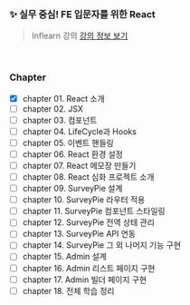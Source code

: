 ### ✨ 실무 중심! FE 입문자를 위한 React

> Inflearn 강의
> [강의 정보 보기](https://www.inflearn.com/course/%EB%A6%AC%EC%95%A1%ED%8A%B8-%EC%8B%A4%EB%AC%B4%EC%84%9C%EB%B9%84%EC%8A%A4-%EC%A0%9C%EC%9E%91%ED%95%98%EA%B8%B0)

<br>

### Chapter

- [x] chapter 01. React 소개
- [ ] chapter 02. JSX
- [ ] chapter 03. 컴포넌트
- [ ] chapter 04. LifeCycle과 Hooks
- [ ] chapter 05. 이벤트 핸들링
- [ ] chapter 06. React 환경 설정
- [ ] chapter 07. React 메모장 만들기
- [ ] chapter 08. React 심화 프로젝트 소개
- [ ] chapter 09. SurveyPie 설계
- [ ] chapter 10. SurveyPie 라우터 적용
- [ ] chapter 11. SurveyPie 컴포넌트 스타일링
- [ ] chapter 12. SurveyPie 전역 상태 관리
- [ ] chapter 13. SurveyPie API 연동
- [ ] chapter 14. SurveyPie 그 외 나머지 기능 구현
- [ ] chapter 15. Admin 설계
- [ ] chapter 16. Admin 리스트 페이지 구현
- [ ] chapter 17. Admin 빌더 페이지 구현
- [ ] chapter 18. 전체 학습 정리
